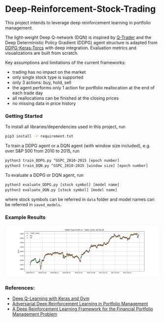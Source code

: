 # Deep-Reinforcement-Stock-Trading

This project intends to leverage deep reinforcement learning in portfolio management.

The light-weight Deep Q-network (DQN) is inspired by [Q-Trader](https://github.com/edwardhdlu/q-trader) and the Deep Deterministic Policy Gradient (DDPG) agent structure is adapted from [DDPG-Keras-Torcs](https://github.com/yanpanlau/DDPG-Keras-Torcs) with deep integration. Evaluation metrics and visualizations are built from scratch.

Key assumptions and limitations of the current frameworks:
- trading has no impact on the market
- only single stock type is supported
- only 3 actions: buy, hold, sell
- the agent performs only 1 action for portfolio reallocation at the end of each trade day
- all reallocations can be finished at the closing prices
- no missing data in price history

### Getting Started
To install all libraries/dependencies used in this project, run
```bash
pip3 install -r requirement.txt
```

To train a DDPG agent or a DQN agent (with window size included), e.g. over S&P 500 from 2010 to 2015, run
```bash
python3 train_DDPG.py ^GSPC_2010-2015 [epoch number]
python3 train_DQN.py ^GSPC_2010-2015 [window size] [epoch number]
```

To evaluate a DDPG or DQN agent, run
```bash
python3 evaluate_DDPG.py [stock symbol] [model name]
python3 evaluate_DQN.py [stock symbol] [model name]
```

where stock symbols can be referred in `data` folder and model names can be referred in `saved_models`.

### Example Results
![alt_text](./visualizations/DDPG_^GSPC_2016.png)

### References:
- [Deep Q-Learning with Keras and Gym](https://keon.io/deep-q-learning/)
- [Adversarial Deep Reinforcement Learning in Portfolio Management](https://arxiv.org/abs/1808.09940)
- [A Deep Reinforcement Learning Framework for the Financial Portfolio Management Problem](https://arxiv.org/abs/1706.10059)
